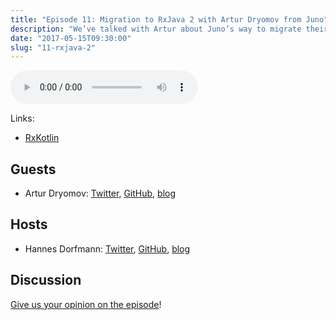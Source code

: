 ```yaml
---
title: "Episode 11: Migration to RxJava 2 with Artur Dryomov from Juno"
description: "We’ve talked with Artur about Juno’s way to migrate their Android Rider app from RxJava 1 to RxJava 2."
date: "2017-05-15T09:30:00"
slug: "11-rxjava-2"
---
```

<audio controls preload="metadata">
  <source src="https://thecontext.io/episodes/11.mp3" type="audio/mpeg">
</audio>

Links:

* [RxKotlin](https://github.com/ReactiveX/RxKotlin)

## Guests

* Artur Dryomov: [Twitter](https://twitter.com/arturdryomov), [GitHub](https://github.com/ming13), [blog](https://arturdryomov.online)

## Hosts

* Hannes Dorfmann: [Twitter](https://twitter.com/sockeqwe), [GitHub](https://github.com/sockeqwe), [blog](http://hannesdorfmann.com)

## Discussion

[Give us your opinion on the episode](https://thecontext.io/episodes/11/discussion)!
